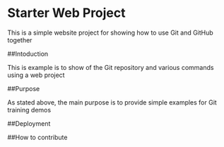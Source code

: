 # Starter Web Project

This is a simple website project for showing how to use Git and GitHub together

##Intoduction

This is example is to show of the Git repository and various commands
using a web project

##Purpose

As stated above, the main purpose is to provide simple examples for Git training demos

##Deployment

##How to contribute
